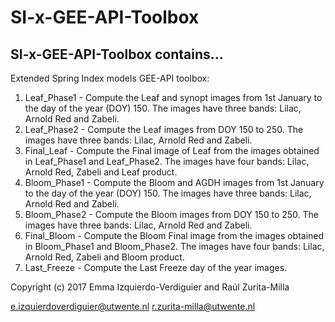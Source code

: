 # SI-x-GEE-API-Toolbox
## SI-x-GEE-API-Toolbox contains...


Extended Spring Index models GEE-API toolbox:

1.   Leaf_Phase1         - Compute the Leaf and synopt images from 1st January to the day of the year (DOY) 150. The images have three bands: Lilac, Arnold Red and Zabeli.
2.   Leaf_Phase2         - Compute the Leaf images from DOY 150 to 250. The images have three bands: Lilac, Arnold Red and Zabeli.
3.   Final_Leaf          - Compute the Final image of Leaf from the images obtained in Leaf_Phase1 and Leaf_Phase2. The images have four bands: Lilac, Arnold Red, Zabeli and Leaf product.
4.   Bloom_Phase1        - Compute the Bloom and AGDH images from 1st January to the day of the year (DOY) 150. The images have three bands: Lilac, Arnold Red and Zabeli.
5.   Bloom_Phase2        - Compute the Bloom images from DOY 150 to 250. The images have three bands: Lilac, Arnold Red and Zabeli.
6.   Final_Bloom         - Compute the Bloom Final image from the images obtained in Bloom_Phase1 and Bloom_Phase2. The images have four bands: Lilac, Arnold Red, Zabeli and Bloom product.
7.   Last_Freeze         - Compute the Last Freeze day of the year images.

 Copyright (c) 2017  Emma Izquierdo-Verdiguier and Raúl Zurita-Milla

   <e.izquierdoverdiguier@utwente.nl>
   <r.zurita-milla@utwente.nl>

